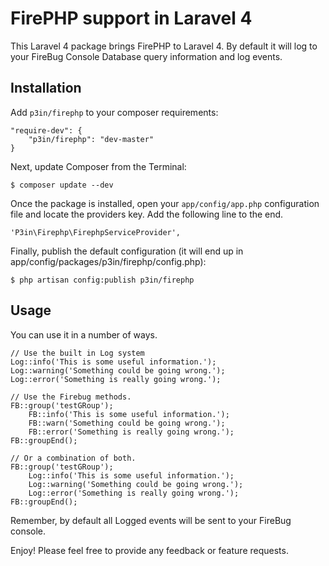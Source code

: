 # FirePHP support in Laravel 4

This Laravel 4 package brings FirePHP to Laravel 4.  By default it will log to your FireBug Console Database query information and log events.


## Installation

Add `p3in/firephp` to your composer requirements:

	"require-dev": {
		"p3in/firephp": "dev-master"
	}

Next, update Composer from the Terminal:

	$ composer update --dev

Once the package is installed, open your `app/config/app.php` configuration file and locate the providers key. Add the following line to the end.

	'P3in\Firephp\FirephpServiceProvider',

Finally, publish the default configuration (it will end up in app/config/packages/p3in/firephp/config.php):

	$ php artisan config:publish p3in/firephp


## Usage

You can use it in a number of ways.  

	// Use the built in Log system
	Log::info('This is some useful information.');
	Log::warning('Something could be going wrong.');
	Log::error('Something is really going wrong.');

	// Use the Firebug methods.
	FB::group('testGRoup');
		FB::info('This is some useful information.');
		FB::warn('Something could be going wrong.');
		FB::error('Something is really going wrong.');
	FB::groupEnd();

	// Or a combination of both.
	FB::group('testGRoup');
		Log::info('This is some useful information.');
		Log::warning('Something could be going wrong.');
		Log::error('Something is really going wrong.');
	FB::groupEnd();

Remember, by default all Logged events will be sent to your FireBug console.

Enjoy!  Please feel free to provide any feedback or feature requests.